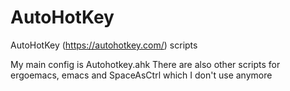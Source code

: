 # AutoHotKey

AutoHotKey (https://autohotkey.com/) scripts

My main config is Autohotkey.ahk
There are also other scripts for ergoemacs, emacs and SpaceAsCtrl which I don't use anymore
